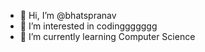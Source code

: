 - 👋 Hi, I’m @bhatspranav
- 👀 I’m interested in codinggggggg
- 🌱 I’m currently learning Computer Science
